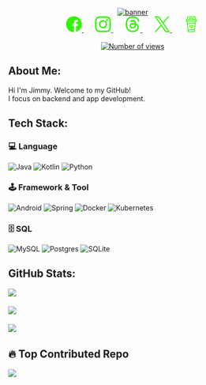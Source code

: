 <p align="center">
    <a href="https://git.io/typing-svg">
      <img src="https://readme-typing-svg.demolab.com?font=Fira+Code&pause=1000&color=30F700&size=40&center=true&vCenter=true&width=600&height=120&lines=Hi+I'm+Jimmy.;+Welcome+to+my+GitHub!"  alt="banner"/>
    </a>
    <br>
    <a href="https://www.facebook.com/profile.php?id=100000427969629">
        <img width="32px" alt="Facebook"  src="images/facebook.png"/>
    </a>&nbsp;&nbsp;&nbsp;&nbsp;&nbsp;
    <a href="https://instagram.com/af19git5">
        <img width="32px" alt="Instagram" src="images/instagram.png"/>
    </a>&nbsp;&nbsp;&nbsp;&nbsp;&nbsp;
    <a href="https://www.threads.net/@af19git5">
        <img width="32px" alt="Threads" src="images/threads.png"/>
    </a>&nbsp;&nbsp;&nbsp;&nbsp;&nbsp;
    <a href="https://x.com/af19git5">
        <img width="32px" alt="X" src="images/x.png"/>
    </a>&nbsp;&nbsp;&nbsp;&nbsp;&nbsp;
    <a href="https://paypal.me/af19git5">
        <img width="32px" alt="Donate" src="images/coffee.png"/>
    </a>
    <br>
    <br>
    <a href="https://visitcount.itsvg.in">
        <img src="https://visitcount.itsvg.in/api?id=af19git5&color=3&icon=4"  alt="Number of views"/>
    </a>
</p>

## About Me:

Hi I'm Jimmy. Welcome to my GitHub!<br>I focus on backend and app development.

## Tech Stack:

### 💻 Language

![Java](https://img.shields.io/badge/java-%23ED8B00.svg?style=for-the-badge&logo=openjdk&logoColor=white)
![Kotlin](https://img.shields.io/badge/kotlin-%237F52FF.svg?style=for-the-badge&logo=kotlin&logoColor=white)
![Python](https://img.shields.io/badge/python-3670A0?style=for-the-badge&logo=python&logoColor=ffdd54)

### 🕹️ Framework & Tool

![Android](https://img.shields.io/badge/ANDROID-%2351B155.svg?style=for-the-badge&logo=android&logoColor=white)
![Spring](https://img.shields.io/badge/spring-%236DB33F.svg?style=for-the-badge&logo=spring&logoColor=white)
![Docker](https://img.shields.io/badge/docker-%230db7ed.svg?style=for-the-badge&logo=docker&logoColor=white)
![Kubernetes](https://img.shields.io/badge/kubernetes-%23326ce5.svg?style=for-the-badge&logo=kubernetes&logoColor=white)

### 🗄️ SQL

![MySQL](https://img.shields.io/badge/mysql-4479A1.svg?style=for-the-badge&logo=mysql&logoColor=white)
![Postgres](https://img.shields.io/badge/postgres-%23316192.svg?style=for-the-badge&logo=postgresql&logoColor=white)
![SQLite](https://img.shields.io/badge/sqlite-%2307405e.svg?style=for-the-badge&logo=sqlite&logoColor=white)

## GitHub Stats:

![](https://github-readme-streak-stats.herokuapp.com/?user=af19git5&theme=dark&hide_border=false)<br/><br/>
![](https://github-readme-stats.vercel.app/api?username=af19git5&theme=dark&hide_border=false&include_all_commits=false&count_private=false)<br/><br/>
![](https://github-readme-stats.vercel.app/api/top-langs/?username=af19git5&theme=dark&hide_border=false&include_all_commits=false&count_private=false&layout=compact)

## 🔥 Top Contributed Repo

![](https://github-contributor-stats.vercel.app/api?username=af19git5&limit=5&theme=merko&combine_all_yearly_contributions=true)
